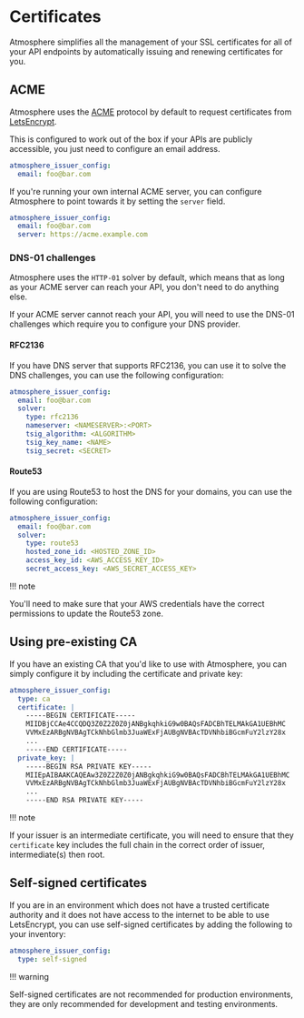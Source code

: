 # Certificates

Atmosphere simplifies all the management of your SSL certificates for all of
your API endpoints by automatically issuing and renewing certificates for you.

## ACME

Atmosphere uses the [ACME](https://tools.ietf.org/html/rfc8555) protocol by
default to request certificates from [LetsEncrypt](https://letsencrypt.org/).

This is configured to work out of the box if your APIs are publicly accessible,
you just need to configure an email address.

```yaml
atmosphere_issuer_config:
  email: foo@bar.com
```

If you're running your own internal ACME server, you can configure Atmosphere to
point towards it by setting the `server` field.

```yaml
atmosphere_issuer_config:
  email: foo@bar.com
  server: https://acme.example.com
```

### DNS-01 challenges

Atmosphere uses the `HTTP-01` solver by default, which means that as long as
your ACME server can reach your API, you don't need to do anything else.

If your ACME server cannot reach your API, you will need to use the DNS-01
challenges which require you to configure your DNS provider.

#### RFC2136

If you have DNS server that supports RFC2136, you can use it to solve the DNS
challenges, you can use the following configuration:

```yaml
atmosphere_issuer_config:
  email: foo@bar.com
  solver:
    type: rfc2136
    nameserver: <NAMESERVER>:<PORT>
    tsig_algorithm: <ALGORITHM>
    tsig_key_name: <NAME>
    tsig_secret: <SECRET>
```

#### Route53

If you are using Route53 to host the DNS for your domains, you can use the
following configuration:

```yaml
atmosphere_issuer_config:
  email: foo@bar.com
  solver:
    type: route53
    hosted_zone_id: <HOSTED_ZONE_ID>
    access_key_id: <AWS_ACCESS_KEY_ID>
    secret_access_key: <AWS_SECRET_ACCESS_KEY>
```

!!! note

   You'll need to make sure that your AWS credentials have the correct
   permissions to update the Route53 zone.

## Using pre-existing CA

If you have an existing CA that you'd like to use with Atmosphere, you can
simply configure it by including the certificate and private key:

```yaml
atmosphere_issuer_config:
  type: ca
  certificate: |
    -----BEGIN CERTIFICATE-----
    MIIDBjCCAe4CCQDQ3Z0Z2Z0Z0jANBgkqhkiG9w0BAQsFADCBhTELMAkGA1UEBhMC
    VVMxEzARBgNVBAgTCkNhbGlmb3JuaWExFjAUBgNVBAcTDVNhbiBGcmFuY2lzY28x
    ...
    -----END CERTIFICATE-----
  private_key: |
    -----BEGIN RSA PRIVATE KEY-----
    MIIEpAIBAAKCAQEAw3Z0Z2Z0Z0jANBgkqhkiG9w0BAQsFADCBhTELMAkGA1UEBhMC
    VVMxEzARBgNVBAgTCkNhbGlmb3JuaWExFjAUBgNVBAcTDVNhbiBGcmFuY2lzY28x
    ...
    -----END RSA PRIVATE KEY-----
```

!!! note

   If your issuer is an intermediate certificate, you will need to ensure that
   they `certificate` key includes the full chain in the correct order of issuer,
   intermediate(s) then root.

## Self-signed certificates

If you are in an environment which does not have a trusted certificate authority
and it does not have access to the internet to be able to use LetsEncrypt, you
can use self-signed certificates by adding the following to your inventory:

```yaml
atmosphere_issuer_config:
  type: self-signed
```

!!! warning

   Self-signed certificates are not recommended for production environments,
   they are only recommended for development and testing environments.
